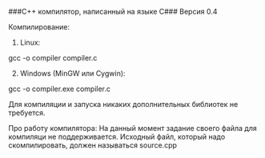 ###C++ компилятор, написанный на языке C###
Версия 0.4

Компилирование:

1) Linux:

gcc -o compiler compiler.c

2) Windows (MinGW или Cygwin):

gcc -o compiler.exe compiler.c

Для компиляции и запуска никаких дополнительных библиотек не требуется.

Про работу компилятора:
На данный момент задание своего файла для компиляци не поддерживается. Исходный файл, который надо скомпилировать, должен называться source.cpp
